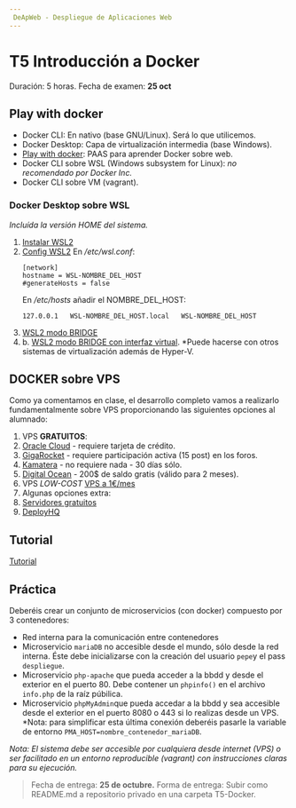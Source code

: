 ```yaml
---
 DeApWeb - Despliegue de Aplicaciones Web
---
```


# T5 Introducción a Docker

Duración: 5 horas.
Fecha de examen: **25 oct**

## Play with docker
+ Docker CLI: En nativo (base GNU/Linux). Será lo que utilicemos.
+ Docker Desktop: Capa de virtualización intermedia (base Windows).
+ [Play with docker](https://labs.play-with-docker.com/): PAAS para aprender Docker sobre web.
+ Docker CLI sobre WSL (Windows subsystem for Linux): *no recomendado por Docker Inc.*
+ Docker CLI sobre VM (vagrant).

### Docker Desktop sobre WSL
*Incluída la versión HOME del sistema.*

1. [Instalar WSL2](https://www.docker.com/blog/docker-desktop-for-windows-home-is-here/)
2. [Config WSL2](https://learn.microsoft.com/en-us/windows/wsl/wsl-config)
   En */etc/wsl.conf*:
   ```
   [network]
   hostname = WSL-NOMBRE_DEL_HOST
   #generateHosts = false
   ```
   En */etc/hosts* añadir el NOMBRE_DEL_HOST:
   ```
   127.0.0.1   WSL-NOMBRE_DEL_HOST.local   WSL-NOMBRE_DEL_HOST
   ```
3. [WSL2 modo BRIDGE](https://develmonk.com/2021/06/05/easiest-wsl2-bridge-network-without-hyper-v-virtual-network-manager/)
3. b. [WSL2 modo BRIDGE con interfaz virtual](https://randombytes.substack.com/p/bridged-networking-under-wsl). *Puede hacerse con otros sistemas de virtualización además de Hyper-V.

## DOCKER sobre VPS
Como ya comentamos en clase, el desarrollo completo vamos a realizarlo fundamentalmente sobre VPS proporcionando las siguientes opciones al alumnado:
1. VPS **GRATUITOS**:
  1. [Oracle Cloud](https://signup.cloud.oracle.com/?sourceType=_ref_coc-asset-opcSignIn&language=en_ES?redirect_uri=https://cloud.oracle.com/) - requiere tarjeta de crédito.
  2. [GigaRocket](https://www.gigarocket.net/free-vps.php) - requiere participación activa (15 post) en los foros.
  3. [Kamatera](https://www.kamatera.com/express/compute/?HT=1&tcampaign=35426_385080_ha4134547238662234&bta=35426&nci=5566&afp=ha4134547238662234) - no requiere nada - 30 días sólo.
  4. [Digital Ocean](https://cloud.digitalocean.com/registrations/new) - 200$ de saldo gratis (válido para 2 meses).
2. VPS *LOW-COST* [VPS a 1€/mes](https://www.piensasolutions.com/vps)
3. Algunas opciones extra:
  1. [Servidores gratuitos](https://github.com/cloudcommunity/Free-Hosting?ref=reactivisima.com)
  2. [DeployHQ](https://www.deployhq.com/)


## Tutorial
[Tutorial](https://moodle.educarex.es/iescastelarfp/pluginfile.php/46278/mod_resource/content/1/contenedores.pdf)


## Práctica
Deberéis crear un conjunto de microservicios (con docker) compuesto por 3 contenedores:
+ Red interna para la comunicación entre contenedores
+ Microservicio `mariaDB` no accesible desde el mundo, sólo desde la red interna. Éste debe inicializarse con la creación del usuario `pepe`y el pass `despliegue`.
+ Microservicio `php-apache` que pueda acceder a la bbdd y desde el exterior en el puerto 80. Debe contener un `phpinfo()` en el archivo `info.php` de la raíz púbilica.
+ Microservicio `phpMyAdmin`que pueda accedar a la bbdd y sea accesible desde el exterior en el puerto 8080 o 443 si lo realizas desde un VPS. \
*Nota: para simplificar esta última conexión deberéis pasarle la variable de entorno `PMA_HOST=nombre_contenedor_mariaDB`.


*Nota: El sistema debe ser accesible por cualquiera desde internet (VPS) o ser facilitado en un entorno reproducible (vagrant) con instrucciones claras para su ejecución.*

> Fecha de entrega: **25 de octubre.**
> Forma de entrega: Subir como README.md a repositorio privado en una carpeta T5-Docker.
